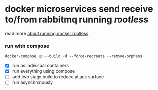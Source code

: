 # docker microservices send receive to/from rabbitmq running <ubuntu rootless>*rootless*

read more [about running docker rootless](https://docs.docker.com/engine/security/rootless/)
### run with compose 
`docker-compose up --build -d --force-recreate --remove-orphans`

- [x] run as individual containers
- [x] run everything using compose
- [ ] add two stage build to reduce attack surface
- [ ] run asynchronously  